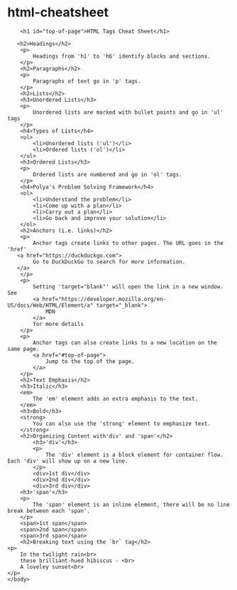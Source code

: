 # html-cheatsheet
<!doctype html>
<html>
    <head>
        <title>HTML Tags Cheat Sheet</title>
    </head>
    <body>

        <h1 id="top-of-page">HTML Tags Cheat Sheet</h1>

       <h2>Headings</h2>
        <p>
            Headings from 'h1' to 'h6' identify blocks and sections.
        </p>
        <h2>Paragraphs</h2>
        <p>
            Paragraphs of text go in 'p' tags.
        </p>
        <h2>Lists</h2>
        <h3>Unordered Lists</h3>
        <p>
            Unordered lists are marked with bullet points and go in 'ul' tags
        </p>
        <h4>Types of Lists</h4>
        <ul>
            <li>Unordered lists ('ul')</li>
            <li>Ordered lists ('ol')</li>
        </ul>
        <h3>Ordered Lists</h3>
        <p>
            Ordered lists are numbered and go in 'ol' tags.
        </p>
        <h4>Polya's Problem Solving Framework</h4>
        <ol>
            <li>Understand the problem</li>
            <li>Come up with a plan</li>
            <li>Carry out a plan</li>
            <li>Go back and improve your solution</li>
        </ol>
        <h2>Anchors (i.e. links)</h2>
        <p>
            Anchor tags create links to other pages. The URL goes in the 'href'
       <a href="https://duckduckgo.com">
            Go to DuckDuckGo to search for more information.
       </a>
        </p>
        <p>
            Setting 'target="blank"' will open the link in a new window. See
            <a href="https://developer.mozilla.org/en-US/docs/Web/HTML/Element/a" target="_blank">
                MDN
            </a>
            for more details
        </p>
        <p>
            Anchor tags can also create links to a new location on the same page.
            <a href="#top-of-page">
                Jump to the top of the page.
            </a>
        </p>
        <h2>Text Emphasis</h2>
        <h3>Italic</h3>
        <em>
            The 'em' element adds an extra emphasis to the text.
        </em>
        <h3>Bold</h3>
        <strong>
            You can also use the 'strong' element to emphasize text.
        </strong>
        <h2>Organizing Content with'div' and 'span'</h2>
            <h3>'div'</h3>
            <p>
                The 'div' element is a block element for container flow. Each 'div' will show up on a new line.
            </p>
            <div>1st div</div>
            <div>2nd div</div>
            <div>3rd div</div>
        <h3>'span'</h3>
        <p>
            The 'span' element is an inline element, there will be no line break between each 'span'.
        </p>
        <span>1st span</span>
        <span>2nd span</span>
        <span>3rd span</span>
        <h2>Breaking text using the `br` tag</h2>
    <p>
        In the twilight rain<br>
        these brilliant-hued hibiscus - <br>
        A loveley sunset<br>
    </p>
    </body>
</html>
